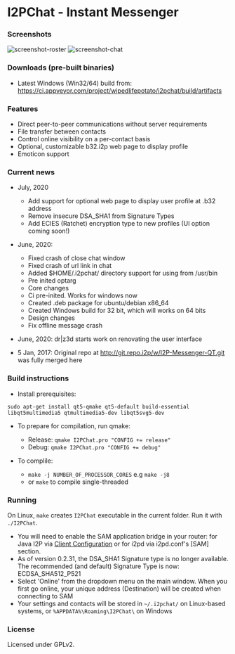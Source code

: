 # I2PChat - Instant Messenger

### Screenshots

![screenshot-roster](https://vituperative.github.io/i2pchat/screenshots/main.png) ![screenshot-chat](https://vituperative.github.io/i2pchat/screenshots/chat.png)

### Downloads (pre-built binaries)

* Latest Windows (Win32/64) build from: <a href="https://ci.appveyor.com/project/wipedlifepotato/i2pchat/build/artifacts">https://ci.appveyor.com/project/wipedlifepotato/i2pchat/build/artifacts</a>

### Features

 * Direct peer-to-peer communications without server requirements
 * File transfer between contacts
 * Control online visibility on a per-contact basis
 * Optional, customizable b32.i2p web page to display profile
 * Emoticon support

### Current news

* July, 2020
  * Add support for optional web page to display user profile at .b32 address
  * Remove insecure DSA_SHA1 from Signature Types
  * Add ECIES (Ratchet) encryption type to new profiles (UI option coming soon!)

* June, 2020:
   * Fixed crash of close chat window
   * Fixed crash of url link in chat
   * Added $HOME/.i2pchat/ directory support for using from /usr/bin
   * Pre inited optarg
   * Core changes
   * Ci pre-inited. Works for windows now
   * Created .deb package for ubuntu/debian x86_64
   * Created Windows build for 32 bit, which will works on 64 bits
   * Design changes
   * Fix offline message crash
* June, 2020: dr\|z3d starts work on renovating the user interface
* 5 Jan, 2017: Original repo at http://git.repo.i2p/w/I2P-Messenger-QT.git was fully merged here

### Build instructions

 * Install prerequisites:

```
sudo apt-get install qt5-qmake qt5-default build-essential libqt5multimedia5 qtmultimedia5-dev libqt5svg5-dev
```

 * To prepare for compilation, run qmake:
   - Release: `qmake I2PChat.pro "CONFIG += release"`
   - Debug: `qmake I2PChat.pro "CONFIG += debug"`

 * To complile:
   - `make -j NUMBER_OF_PROCESSOR_CORES` e.g `make -j8`
   - or `make` to compile single-threaded

### Running

On Linux, `make` creates `I2PChat` executable in the current folder. Run it with `./I2PChat`.

* You will need to enable the SAM application bridge in your router: for Java I2P via <a href="http://127.0.0.1:7657/configclients">Client Configuration</a> or for i2pd via i2pd.conf's [SAM] section.
* As of version 0.2.31, the DSA_SHA1 Signature type is no longer available. The recommended (and default) Signature Type is now: ECDSA_SHA512_P521
* Select 'Online' from the dropdown menu on the main window. When you first go online, your unique address (Destination) will be created when connecting to SAM
* Your settings and contacts will be stored in `~/.i2pchat/` on Linux-based systems, or `%APPDATA%\Roaming\I2PChat\` on Windows

### License

Licensed under GPLv2.